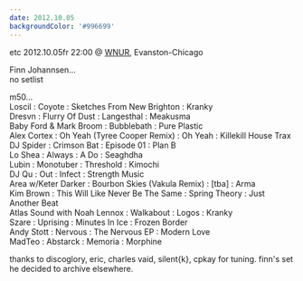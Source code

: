 ```yaml
---
date: 2012.10.05
backgroundColor: '#996699'
---
```


etc 2012.10.05fr 22:00 @ [WNUR](http://www.wnur.org/), Evanston-Chicago  

Finn Johannsen...  
no setlist  

m50...  
Loscil : Coyote : Sketches From New Brighton : Kranky  
Dresvn : Flurry Of Dust : Langesthal : Meakusma  
Baby Ford & Mark Broom : Bubblebath : Pure Plastic  
Alex Cortex : Oh Yeah (Tyree Cooper Remix) : Oh Yeah : Killekill House Trax  
DJ Spider : Crimson Bat : Episode 01 : Plan B  
Lo Shea : Always : A Do : Seaghdha  
Lubin : Monotuber : Threshold : Kimochi  
DJ Qu : Out : Infect : Strength Music  
Area w/Keter Darker : Bourbon Skies (Vakula Remix) : \[tba\] : Arma  
Kim Brown : This Will Like Never Be The Same : Spring Theory : Just Another Beat  
Atlas Sound with Noah Lennox : Walkabout : Logos : Kranky  
Szare : Uprising : Minutes In Ice : Frozen Border  
Andy Stott : Nervous : The Nervous EP : Modern Love  
MadTeo : Abstarck : Memoria : Morphine  

thanks to discoglory, eric, charles vaid, silent{k}, cpkay for tuning. finn's set he decided to archive elsewhere.